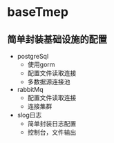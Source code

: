 # baseTmep 
## 简单封装基础设施的配置

- postgreSql
  - 使用gorm 
  - 配置文件读取连接
  - 多数据源连接池
- rabbitMq
  - 配置文件读取连接
  - 连接集群
- slog日志
  - 简单封装日志配置
  - 控制台，文件输出 
